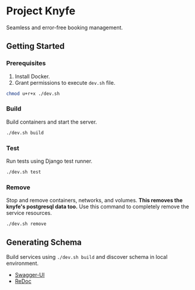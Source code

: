 # Project Knyfe
Seamless and error-free booking management.

## Getting Started
### Prerequisites
1. Install Docker.
2. Grant permissions to execute `dev.sh` file.
```sh
chmod u+r+x ./dev.sh
```

### Build
Build containers and start the server.
```sh
./dev.sh build
```

### Test
Run tests using Django test runner.
```sh
./dev.sh test
```

### Remove
Stop and remove containers, networks, and volumes. **This removes the knyfe's postgresql data too.** Use this command to completely remove the service resources.
```sh
./dev.sh remove
```


## Generating Schema
Build services using `./dev.sh build` and discover schema in local environment.
* [Swagger-UI](http://localhost:8000/schema/redoc)
* [ReDoc](http://localhost:8000/schema/swagger-ui)
